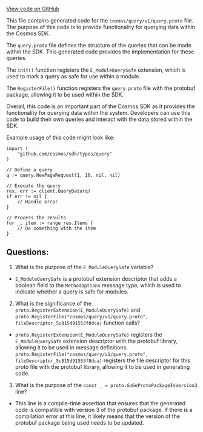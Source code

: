 [View code on GitHub](https://github.com/cosmos/cosmos-sdk.git/types/query/query.pb.go)

This file contains generated code for the `cosmos/query/v1/query.proto` file. The purpose of this code is to provide functionality for querying data within the Cosmos SDK. 

The `query.proto` file defines the structure of the queries that can be made within the SDK. This generated code provides the implementation for these queries. 

The `init()` function registers the `E_ModuleQuerySafe` extension, which is used to mark a query as safe for use within a module. 

The `RegisterFile()` function registers the `query.proto` file with the protobuf package, allowing it to be used within the SDK. 

Overall, this code is an important part of the Cosmos SDK as it provides the functionality for querying data within the system. Developers can use this code to build their own queries and interact with the data stored within the SDK. 

Example usage of this code might look like:

```
import (
    "github.com/cosmos/sdk/types/query"
)

// Define a query
q := query.NewPageRequest(1, 10, nil, nil)

// Execute the query
res, err := client.QueryData(q)
if err != nil {
    // Handle error
}

// Process the results
for _, item := range res.Items {
    // Do something with the item
}
```
## Questions: 
 1. What is the purpose of the `E_ModuleQuerySafe` variable?
- `E_ModuleQuerySafe` is a protobuf extension descriptor that adds a boolean field to the `MethodOptions` message type, which is used to indicate whether a query is safe for modules.

2. What is the significance of the `proto.RegisterExtension(E_ModuleQuerySafe)` and `proto.RegisterFile("cosmos/query/v1/query.proto", fileDescriptor_5c815d91553f8dca)` function calls?
- `proto.RegisterExtension(E_ModuleQuerySafe)` registers the `E_ModuleQuerySafe` extension descriptor with the protobuf library, allowing it to be used in message definitions. `proto.RegisterFile("cosmos/query/v1/query.proto", fileDescriptor_5c815d91553f8dca)` registers the file descriptor for this proto file with the protobuf library, allowing it to be used in generating code.

3. What is the purpose of the `const _ = proto.GoGoProtoPackageIsVersion3` line?
- This line is a compile-time assertion that ensures that the generated code is compatible with version 3 of the protobuf package. If there is a compilation error at this line, it likely means that the version of the protobuf package being used needs to be updated.